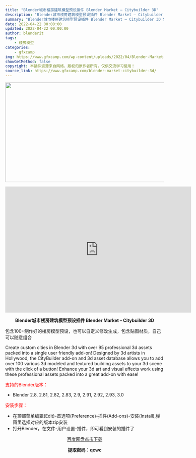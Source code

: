```yaml
---
title: "Blender城市楼房建筑模型预设插件 Blender Market – Citybuilder 3D"
description: "Blender城市楼房建筑模型预设插件 Blender Market – Citybuilder 3D 包含100+制作好的楼房模型预设，也可以自定义修改生成，包含贴图材质，自己可以随意组..."
summary: "Blender城市楼房建筑模型预设插件 Blender Market – Citybuilder 3D 包含100+制作好的楼房模型预设，也可以自定义修改生成，包含贴图材质，自己可以随意组..."
date: 2022-04-22 00:00:00
updated: 2022-04-22 00:00:00
author: blenderit
tags: 
    - 楼房模型
categories:
    - gfxcamp
img: https://www.gfxcamp.com/wp-content/uploads/2022/04/Blender-Market-Citybuilder-3D.jpg
showGetMethod: false
copyright: 本插件资源来自网络，版权归原作者所有，仅供交流学习使用！
source_link: https://www.gfxcamp.com/blender-market-citybuilder-3d/
---
```

<div><p><img decoding="async" class="aligncenter size-full wp-image-103283" src="https://www.gfxcamp.com/wp-content/uploads/2022/04/Blender-Market-Citybuilder-3D.jpg" data-src="https://www.gfxcamp.com/wp-content/uploads/2022/04/Blender-Market-Citybuilder-3D.jpg" alt="" width="591" height="316" data-srcset="https://www.gfxcamp.com/wp-content/uploads/2022/04/Blender-Market-Citybuilder-3D.jpg 591w, https://www.gfxcamp.com/wp-content/uploads/2022/04/Blender-Market-Citybuilder-3D-150x80.jpg 150w" data-sizes="(max-width: 591px) 100vw, 591px"></p><p style="text-align: center;"><iframe loading="lazy" src="https://player.youku.com/embed/XNTg2MzM5MTAwNA==" width="590" height="400" frameborder="0" allowfullscreen="allowfullscreen" data-mce-fragment="1"></iframe></p><p style="text-align: center;"><strong>Blender城市楼房建筑模型预设插件 Blender Market – Citybuilder 3D</strong></p><p>包含100+制作好的楼房模型预设，也可以自定义修改生成，包含贴图材质，自己可以随意组合</p><p>Create custom cities in Blender 3d with over 95 professional 3d assets packed into a single user friendly add-on! Designed by 3d artists in Hollywood, the CityBuilder add-on and 3d asset database allows you to add over 100 various 3d modeled and textured building assets to your 3d scene with the click of a button! Enhance your 3d art and visual effects work using these professional assets packed into a great add-on with ease!</p><p style="text-align: left;"><span style="color: #ff0000;">支持的Blender版本：</span></p><ul>
<li style="text-align: left;">Blender 2.8, 2.81, 2.82, 2.83, 2.9, 2.91, 2.92, 2.93, 3.0</li>
</ul><p style="text-align: left;"><span style="color: #ff0000;">安装步骤：</span></p><ul>
<li>在顶部菜单编辑(Edit)-首选项(Preference)-插件(Add-ons)-安装(Install),弹窗里选择对应的版本zip安装</li>
<li>打开Blender，在文件-用户设置-插件，即可看到安装的插件了</li>
</ul><p style="text-align: center;"><a class="maxbutton-3 maxbutton maxbutton-baidu" target="_blank" rel="noopener" href="https://pan.baidu.com/s/197_uT_n9sOIZA4B4XVUldw?pwd=qcwc"><span class="mb-text">百度网盘点击下载</span></a></p><p style="text-align: center;"><strong>提取密码：qcwc</strong></p></div>